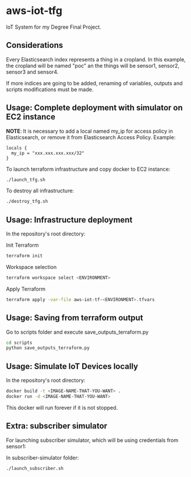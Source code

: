 # aws-iot-tfg

IoT System for my Degree Final Project.

## Considerations

Every Elasticsearch index represents a thing in a cropland. In this example, the cropland will be named "poc" an the things will be sensor1, sensor2, sensor3 and sensor4.

If more indices are going to be added, renaming of variables, outputs and scripts modifications must be made.

## Usage: Complete deployment with simulator on EC2 instance

**NOTE**: It is necessary to add a local named my_ip for access policy in Elasticsearch, or remove it from Elasticsearch Access Policy. Example:

```hcl
locals {
  my_ip = "xxx.xxx.xxx.xxx/32"
}
```

To launch terraform infrastructure and copy docker to EC2 instance:

```bash
./launch_tfg.sh
```

To destroy all infrastructure:

```bash
./destroy_tfg.sh
```

## Usage: Infrastructure deployment

In the repository's root directory:

Init Terraform

```bash
terraform init
```

Workspace selection

```bash
terraform workspace select <ENVIRONMENT>
```

Apply Terraform

```bash
terraform apply -var-file aws-iot-tf-<ENVIRONMENT>.tfvars
```

## Usage: Saving from terraform output

Go to scripts folder and execute save_outputs_terraform.py

```bash
cd scripts
python save_outputs_terraform.py
```

## Usage: Simulate IoT Devices locally

In the repository's root directory:

```bash
docker build -t <IMAGE-NAME-THAT-YOU-WANT> .
docker run -d <IMAGE-NAME-THAT-YOU-WANT>
```

This docker will run forever if it is not stopped.

## Extra: subscriber simulator

For launching subscriber simulator, which will be using credentials from sensor1:

In subscriber-simulator folder:

```bash
./launch_subscriber.sh
```
